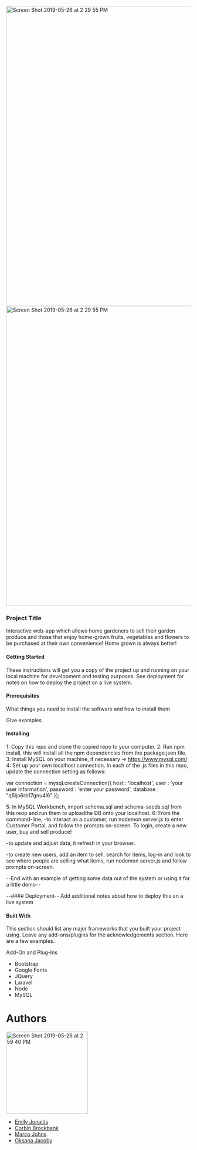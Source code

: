 <img width="818" alt="Screen Shot 2019-05-26 at 2 29 55 PM" src="https://user-images.githubusercontent.com/43624894/58386840-e1315380-7fc2-11e9-9992-98b8c075d29d.png">

<img width="818" alt="Screen Shot 2019-05-26 at 2 29 55 PM" src="https://user-images.githubusercontent.com/43624894/58386840-e1315380-7fc2-11e9-9992-98b8c075d29d.png">

###  Project Title
  Interactive web-app which allows home gardeners to sell their garden produce and those that enjoy home-grown fruits, vegetables and flowers to be purchased at their own convenience! Home grown is always better!

#### Getting Started
These instructions will get you a copy of the project up and running on your local machine for development and testing purposes. See deployment for notes on how to deploy the project on a live system.

#### Prerequisites
What things you need to install the software and how to install them

Give examples

#### Installing
1: Copy this repo and clone the copied repo to your computer.
2: Run npm install, this will install all the npm dependencies from the package.json file.
3: Install MySQL on your machine, if necessary -> https://www.mysql.com/
4: Set up your own localhost connection. In each of the .js files in this repo, update the connection setting as follows:

var connection = mysql.createConnection({
host     : 'localhost',
user     : 'your user information',
password : 'enter your password',
database : "q5ljo6rb17gnu4l6"
});

5: In MySQL Workbench, import schema.sql and schema-seeds.sql from this reop and run them to uploadthe DB onto
your localhost.
6: From the command-line,
  -to interact as a customer, run nodemon server.js to enter Customer Portal, and follow the prompts on-screen. To login, create a new user, buy and sell produce!
  
  -to update and adjust data, it refresh in your browser. 
  
  -to create new users, add an item to sell, search for items, log-in and look to see where people are selling what items, 
  run nodemon server.js and follow prompts on-screen.




--End with an example of getting some data out of the system or using it for a little demo--

--#### Deployment--
Add additional notes about how to deploy this on a live system

#### Built With
This section should list any major frameworks that you built your project using. Leave any add-ons/plugins for the acknowledgements section. Here are a few examples.

Add-On and Plug-Ins
- Bootstrap
- Google Fonts
- JQuery
- Laravel
- Node
- MySQL


# Authors
<img width="223" alt="Screen Shot 2019-05-26 at 2 59 40 PM" src="https://user-images.githubusercontent.com/43624894/58387102-f90ad680-7fc6-11e9-9197-0f192da513dd.png">

 - [Emily Jonaitis](https://github.com/emilyfjonaitis)
 - [Corbin Brockbank](https://github.com/Corbin520)
 - [Marco Johns](https://github.com/MarcoJohns)
 - [Oksana Jacoby](https://github.com/OKOJ)
